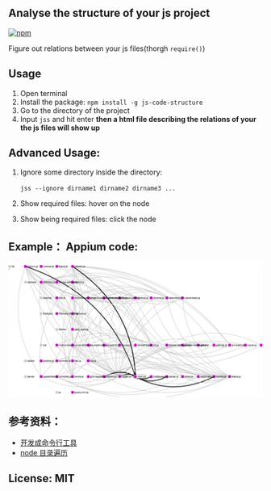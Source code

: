 ## Analyse the structure of your js project

[![npm](https://img.shields.io/npm/v/npm.svg)](https://www.npmjs.com/package/js-code-structure)

Figure out relations between your js files(thorgh `require()`)

## Usage

1. Open terminal
2. Install the package: `npm install -g js-code-structure`
3. Go to the directory of the project
4. Input `jss` and hit enter
**then a html file describing the relations of your the js files will show up**

## Advanced Usage:

1. Ignore some directory inside the directory:

    `jss --ignore dirname1 dirname2 dirname3 ...`
2. Show required files: hover on the node
3. Show being required files: click the node


## Example： Appium code:

![appium code](./assets/example.png)
## 参考资料：

- [开发成命令行工具](http://jslite.io/2015/06/19/Nodejs-%E5%88%B6%E4%BD%9C%E5%91%BD%E4%BB%A4%E8%A1%8C%E5%B7%A5%E5%85%B7/)
- [node 目录遍历](http://swordair.com/directory-traversal-in-nodejs/)

## License: MIT

